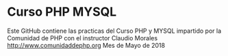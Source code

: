 # Curso PHP MYSQL
Este GitHub contiene las practicas del Curso PHP y MYSQL impartido por la Comunidad de PHP con el instructor Claudio Morales http://www.comunidaddephp.org
Mes de Mayo de 2018
